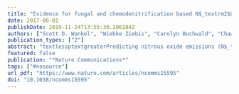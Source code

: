 ```yaml
---
title: "Evidence for fungal and chemodenitrification based N$_textrm2$O flux from nitrogen impacted coastal sediments"
date: 2017-06-01
publishDate: 2019-11-24T13:55:30.206184Z
authors: ["Scott D. Wankel", "Wiebke Ziebis", "Carolyn Buchwald", "Chawalit Charoenpong", "Dirk de Beer", "Jane Dentinger", "Zhenjiang Zech Xu", "Karsten Zengler"]
publication_types: ["2"]
abstract: "textlessptextgreaterPredicting nitrous oxide emissions (N$_textrm2$O) remains difficult due to the numerous N$_textrm2$O production pathways. Here, the authors use incubations simulating high nitrate inputs to show that, in intertidal sediments, increases in N$_textrm2$O flux are large&hellip;textless/ptextgreater"
featured: false
publication: "*Nature Communications*"
tags: ["#nosource"]
url_pdf: "https://www.nature.com/articles/ncomms15595"
doi: "10.1038/ncomms15595"
---
```


